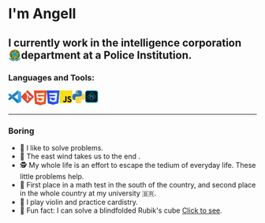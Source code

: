 # I'm Angell
## I currently work in the intelligence corporation department at a Police Institution. <img align="left" alt="Photo" width="26px" src="https://github.com/angellbelger/Hello-World/blob/main/images/federal.png?raw=true" />
### Languages and Tools:
<img align="left" alt="Vscode" width="26px" src="https://github.com/angellbelger/Hello-World/blob/main/images/vscode.png?raw=true" />
<img align="left" alt="Vegas" width="26px" src="https://github.com/angellbelger/Hello-World/blob/main/images/git.png?raw=true" />
<img align="left" alt="HTML5" width="26px" src="https://github.com/angellbelger/Hello-World/blob/main/images/HTML.png?raw=true" />
<img align="left" alt="CSS3" width="26px" src="https://github.com/angellbelger/Hello-World/blob/main/images/CSS3.png?raw=true" />
<img align="left" alt="JS" width="26px" src="https://github.com/angellbelger/Hello-World/blob/main/images/JavaScript.png?raw=true" />
<img align="left" alt="Python" width="26px" src="https://github.com/angellbelger/Hello-World/blob/main/images/python.png?raw=true" />
<img align="left" alt="Photo" width="26px" src="https://github.com/angellbelger/Hello-World/blob/main/images/Photoshop.png?raw=true" />

<br />
<br />

---

### Boring
- 🧩 I like to solve problems.
- 🍃 The east wind takes us to the end .
- 🕵️ My whole life is an effort to escape the tedium of everyday life. These little problems help. 
- 🏅 First place in a math test in the south of the country, and second place in the whole country at my university 🇧🇷.
- 🎻 I play violin and practice cardistry.
- 🎲 Fun fact: I can solve a blindfolded Rubik's cube [Click to see](https://youtu.be/bEaUpIRU7NU).
